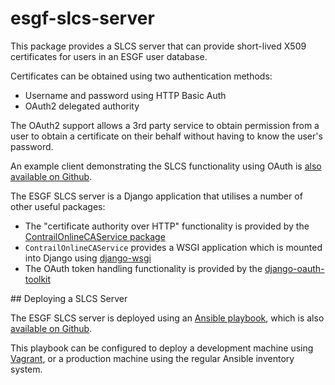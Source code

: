 # esgf-slcs-server

This package provides a SLCS server that can provide short-lived X509 certificates
for users in an ESGF user database.

Certificates can be obtained using two authentication methods:

  * Username and password using HTTP Basic Auth
  * OAuth2 delegated authority

The OAuth2 support allows a 3rd party service to obtain permission from a user to
obtain a certificate on their behalf without having to know the user's password.

An example client demonstrating the SLCS functionality using OAuth is
[also available on Github](https://github.com/cedadev/esgf-slcs-client-example).

The ESGF SLCS server is a Django application that utilises a number of other useful packages:

  * The "certificate authority over HTTP" functionality is provided by the
    [ContrailOnlineCAService package](https://github.com/cedadev/online_ca_service)
  * `ContrailOnlineCAService` provides a WSGI application which is mounted into Django
    using [django-wsgi](https://pythonhosted.org/django-wsgi/)
  * The OAuth token handling functionality is provided by the
    [django-oauth-toolkit](https://django-oauth-toolkit.readthedocs.io/en/latest/)


## Deploying a SLCS Server

The ESGF SLCS server is deployed using an [Ansible playbook](https://www.ansible.com/),
which is also [available on Github](https://github.com/cedadev/esgf-slcs-server-playbook).

This playbook can be configured to deploy a development machine using
[Vagrant](https://www.vagrantup.com/), or a production machine using the regular
Ansible inventory system.
